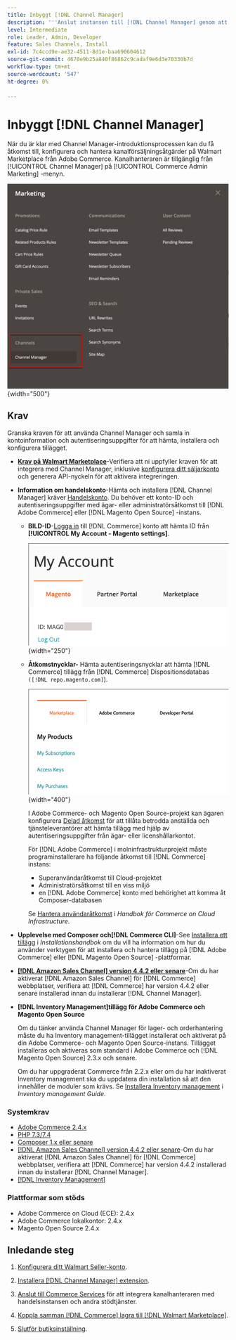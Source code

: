 ```yaml
---
title: Inbyggt [!DNL Channel Manager]
description: '''Anslut instansen till [!DNL Channel Manager] genom att slutföra några startsteg."'
level: Intermediate
role: Leader, Admin, Developer
feature: Sales Channels, Install
exl-id: 7c4ccd9e-ae32-4511-8d1e-baa690604612
source-git-commit: 4670e9b25a840f86862c9cadaf9e6d3e70330b7d
workflow-type: tm+mt
source-wordcount: '547'
ht-degree: 0%

---
```



# Inbyggt [!DNL Channel Manager]

När du är klar med Channel Manager-introduktionsprocessen kan du få åtkomst till, konfigurera och hantera kanalförsäljningsåtgärder på Walmart Marketplace från Adobe Commerce. Kanalhanteraren är tillgänglig från [!UICONTROL Channel Manager] på [!UICONTROL Commerce Admin Marketing] -menyn.

![[!DNL Channel Manager] i administrationsvyn](assets/channel-manager-admin-view.png){width="500"}

## Krav

Granska kraven för att använda Channel Manager och samla in kontoinformation och autentiseringsuppgifter för att hämta, installera och konfigurera tillägget.

- **[Krav på Walmart Marketplace](walmart-requirements.md)**-Verifiera att ni uppfyller kraven för att integrera med Channel Manager, inklusive [konfigurera ditt säljarkonto](https://sellerhelp.walmart.com/seller/s/guide?article=000008219) och generera API-nyckeln för att aktivera integreringen.

- **Information om handelskonto**-Hämta och installera [!DNL Channel Manager] kräver [Handelskonto](https://experienceleague.adobe.com/docs/commerce-admin/start/commerce-account/commerce-account-create.html). Du behöver ett konto-ID och autentiseringsuppgifter med ägar- eller administratörsåtkomst till [!DNL Adobe Commerce] eller [!DNL Magento Open Source] -instans.

   - **BILD-ID**-[Logga in](https://account.magento.com/customer/account/login/) till [!DNL Commerce] konto att hämta ID från **[!UICONTROL My Account - Magento settings]**.

     ![[!DNL MAGEID] på [!DNL Commerce] kontoinställningar](assets/mageid-my-commerce-account.png){width="250"}

   - **Åtkomstnycklar-** Hämta autentiseringsnycklar att hämta [!DNL Commerce] tillägg från [!DNL Commerce] Dispositionsdatabas `([!DNL repo.magento.com]`).

     ![[!UICONTROL Commerce Marketplace access keys]](assets/commerce-marketplace-access-keys.png){width="400"}

     I Adobe Commerce- och Magento Open Source-projekt kan ägaren konfigurera [Delad åtkomst](https://experienceleague.adobe.com/docs/commerce-admin/start/commerce-account/commerce-account-share.html) för att tillåta betrodda anställda och tjänsteleverantörer att hämta tillägg med hjälp av autentiseringsuppgifter från ägar- eller licenshållarkontot.

     För [!DNL Adobe Commerce] i molninfrastrukturprojekt måste programinstallerare ha följande åtkomst till [!DNL Commerce] instans:

      - Superanvändaråtkomst till Cloud-projektet
      - Administratörsåtkomst till en viss miljö
      - en [!DNL Adobe Commerce] konto med behörighet att komma åt Composer-databasen

     Se [Hantera användaråtkomst](https://experienceleague.adobe.com/docs/commerce-cloud-service/user-guide/project/user-access.html) i *Handbok för Commerce on Cloud Infrastructure*.

- **Upplevelse med Composer och[!DNL Commerce CLI]**-See [Installera ett tillägg](https://experienceleague.adobe.com/docs/commerce-operations/installation-guide/tutorials/extensions.html) i *Installationshandbok* om du vill ha information om hur du använder verktygen för att installera och hantera tillägg på [!DNL Adobe Commerce] eller [!DNL Magento Open Source] -plattformar.

- **[[!DNL Amazon Sales Channel] version 4.4.2 eller senare](https://experienceleague.adobe.com/docs/commerce-channels/amazon/release-notes.html)**-Om du har aktiverat [!DNL Amazon Sales Channel] för [!DNL Commerce] webbplatser, verifiera att [!DNL Commerce] har version 4.4.2 eller senare installerad innan du installerar [!DNL Channel Manager].

- **[!DNL Inventory Management]tillägg för Adobe Commerce och Magento Open Source**

  Om du tänker använda Channel Manager för lager- och orderhantering måste du ha Inventory management-tillägget installerat och aktiverat på din Adobe Commerce- och Magento Open Source-instans. Tillägget installeras och aktiveras som standard i Adobe Commerce och [!DNL Magento Open Source] 2.3.x och senare.

  Om du har uppgraderat Commerce från 2.2.x eller om du har inaktiverat Inventory management ska du uppdatera din installation så att den innehåller de moduler som krävs. Se [Installera Inventory management](https://experienceleague.adobe.com/docs/commerce-admin/inventory/get-started/install-update.html) i *Inventory management Guide*.

### Systemkrav

- [Adobe Commerce 2.4.x](https://experienceleague.adobe.com/docs/commerce-operations/release/versions.html)
- [PHP 7.3/7.4](https://experienceleague.adobe.com/docs/commerce-operations/installation-guide/prerequisites/php-settings.html)
- [Composer 1.x eller senare](https://experienceleague.adobe.com/docs/commerce-cloud-service/user-guide/develop/overview.html)
- [[!DNL Amazon Sales Channel] version 4.4.2 eller senare](https://experienceleague.adobe.com/docs/commerce-channels/amazon/release-notes.html)-Om du har aktiverat [!DNL Amazon Sales Channel] för [!DNL Commerce] webbplatser, verifiera att [!DNL Commerce] har version 4.4.2 installerad innan du installerar [!DNL Channel Manager].
- [[!DNL Inventory Management]](https://experienceleague.adobe.com/docs/commerce-admin/inventory/get-started/install-update.html)

### Plattformar som stöds

- Adobe Commerce on Cloud (ECE): 2.4.x
- Adobe Commerce lokalkontor: 2.4.x
- Magento Open Source 2.4.x

## Inledande steg

1. [Konfigurera ditt Walmart Seller-konto](https://seller.walmart.com/signup?q=&amp;origin=solution_provider&amp;src=0014M00001zivMp).

1. [Installera [!DNL Channel Manager] extension](install.md).

1. [Anslut till Commerce Services](connect.md) för att integrera kanalhanteraren med handelsinstansen och andra stödtjänster.

1. [Koppla samman [!DNL Commerce] lagra till [!DNL Walmart Marketplace]](connect-marketplace.md).

1. [Slutför butiksinställning](complete-sales-channel-store-setup.md).
